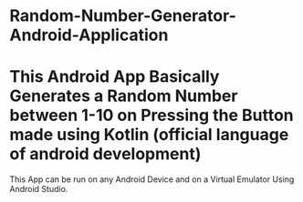# Random-Number-Generator-Android-Application
# This Android App Basically Generates a Random Number between 1-10 on Pressing the Button made using Kotlin (official language of android development)
This App can be run on any Android Device and on a Virtual  Emulator Using Android Studio.
